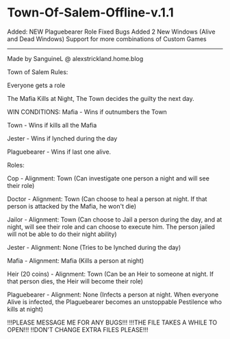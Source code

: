 # Town-Of-Salem-Offline-v.1.1
Added:
  NEW Plaguebearer Role
  Fixed Bugs
  Added 2 New Windows (Alive and Dead Windows)
  Support for more combinations of Custom Games
 
 ------------

Made by SanguineL @ alexstrickland.home.blog


Town of Salem Rules:

Everyone gets a role

The Mafia Kills at Night, The Town decides the guilty the next day.





WIN CONDITIONS:
Mafia - Wins if outnumbers the Town

Town - Wins if kills all the Mafia

Jester - Wins if lynched during the day

Plaguebearer - Wins if last one alive.


Roles:

Cop - Alignment: Town (Can investigate one person a night and will see their role)

Doctor - Alignment: Town (Can choose to heal a person at night. If that person is attacked by the Mafia, he won't die)

Jailor - Alignment: Town (Can choose to Jail a person during the day, and at night, will see their role and can choose to execute him. 
	 The person jailed will not be able to do their night ability)

Jester - Alignment: None (Tries to be lynched during the day)

Mafia - Alignment: Mafia (Kills a person at night)

Heir (20 coins) - Alignment: Town (Can be an Heir to someone at night. If that person dies, the Heir will become their role)

Plaguebearer - Alignment: None (Infects a person at night. When everyone Alive is infected, the Plaguebearer becomes an unstoppable Pestilence who kills at night)


!!!PLEASE MESSAGE ME FOR ANY BUGS!!!
!!!THE FILE TAKES A WHILE TO OPEN!!!
!!DON'T CHANGE EXTRA FILES PLEASE!!!
